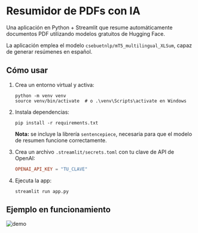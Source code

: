 # Resumidor de PDFs con IA

Una aplicación en Python + Streamlit que resume automáticamente documentos PDF utilizando modelos gratuitos de Hugging Face.

La aplicación emplea el modelo `csebuetnlp/mT5_multilingual_XLSum`, capaz de generar resúmenes en español.

## Cómo usar

1. Crea un entorno virtual y activa:
   ```
   python -m venv venv
   source venv/bin/activate  # o .\venv\Scripts\activate en Windows
   ```

2. Instala dependencias:
   ```
   pip install -r requirements.txt
   ```

   **Nota:** se incluye la librería `sentencepiece`, necesaria para que el
   modelo de resumen funcione correctamente.

3. Crea un archivo `.streamlit/secrets.toml` con tu clave de API de OpenAI:
   ```toml
   OPENAI_API_KEY = "TU_CLAVE"
   ```

4. Ejecuta la app:
   ```
   streamlit run app.py
   ```

## Ejemplo en funcionamiento

![demo](https://placehold.co/600x300?text=Demo+resumidor)
